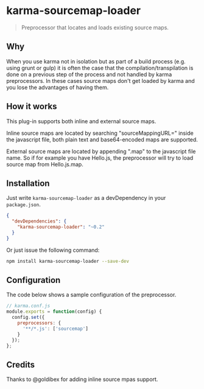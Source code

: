 # karma-sourcemap-loader

> Preprocessor that locates and loads existing source maps.

## Why

When you use karma not in isolation but as part of a build process (e.g. using grunt
or gulp) it is often the case that the compilation/transpilation is done on a previous
step of the process and not handled by karma preprocessors. In these cases source maps
don't get loaded by karma and you lose the advantages of having them.

## How it works

This plug-in supports both inline and external source maps.

Inline source maps are located by searching "sourceMappingURL=" inside the javascript
file, both plain text and base64-encoded maps are supported.

External source maps are located by appending ".map" to the javascript file name.
So if for example you have Hello.js, the preprocessor will try to load source map from
Hello.js.map.

## Installation

Just write `karma-sourcemap-loader` as a devDependency in your `package.json`.
```json
{
  "devDependencies": {
    "karma-sourcemap-loader": "~0.2"
  }
}
```

Or just issue the following command:
```bash
npm install karma-sourcemap-loader --save-dev
```

## Configuration

The code below shows a sample configuration of the preprocessor.
```js
// karma.conf.js
module.exports = function(config) {
  config.set({
    preprocessors: {
      '**/*.js': ['sourcemap']
    }
  });
};
```

## Credits

Thanks to @goldibex for adding inline source mpas support.